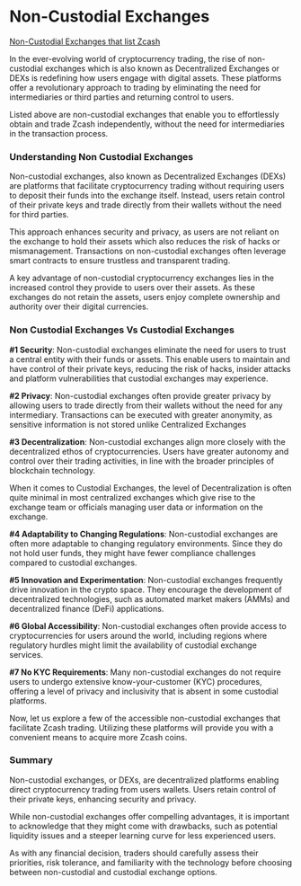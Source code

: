 # Non-Custodial Exchanges  

[Non-Custodial Exchanges that list Zcash](/site/usingzcash/DEXList)

In the ever-evolving world of cryptocurrency trading, the rise of non-custodial exchanges which is also known as Decentralized Exchanges or DEXs is redefining how users engage with digital assets. These platforms offer a revolutionary approach to trading by eliminating the need for intermediaries or third parties and returning control to users.

Listed above are non-custodial exchanges that enable you to effortlessly obtain and trade Zcash independently, without the need for intermediaries in the transaction process.

### **Understanding Non Custodial Exchanges**

Non-custodial exchanges, also known as Decentralized Exchanges (DEXs) are platforms that facilitate cryptocurrency trading without requiring users to deposit their funds into the exchange itself. Instead, users retain control of their private keys and trade directly from their wallets without the need for third parties.

This approach enhances security and privacy, as users are not reliant on the exchange to hold their assets which also reduces the risk of hacks or mismanagement. Transactions on non-custodial exchanges often leverage smart contracts to ensure trustless and transparent trading.

A key advantage of non-custodial cryptocurrency exchanges lies in the increased control they provide to users over their assets. As these exchanges do not retain the assets, users enjoy complete ownership and authority over their digital currencies.

### **Non Custodial Exchanges Vs Custodial Exchanges**

**#1 Security**: Non-custodial exchanges eliminate the need for users to trust a central entity with their funds or assets. This enable users to maintain and have control of their private keys, reducing the risk of hacks, insider attacks and platform vulnerabilities that custodial exchanges may experience.

**#2 Privacy**: Non-custodial exchanges often provide greater privacy by allowing users to trade directly from their wallets without the need for any intermediary. Transactions can be executed with greater anonymity, as sensitive information is not stored unlike Centralized Exchanges

**#3 Decentralization**: Non-custodial exchanges align more closely with the decentralized ethos of cryptocurrencies. Users have greater autonomy and control over their trading activities, in line with the broader principles of blockchain technology.

When it comes to Custodial Exchanges, the level of Decentralization is often quite minimal in most centralized exchanges which give rise to the exchange team or officials managing user data or information on the exchange.

**#4 Adaptability to Changing Regulations**: Non-custodial exchanges are often more adaptable to changing regulatory environments. Since they do not hold user funds, they might have fewer compliance challenges compared to custodial exchanges.

**#5 Innovation and Experimentation**: Non-custodial exchanges frequently drive innovation in the crypto space. They encourage the development of decentralized technologies, such as automated market makers (AMMs) and decentralized finance (DeFi) applications.

**#6 Global Accessibility**: Non-custodial exchanges often provide access to cryptocurrencies for users around the world, including regions where regulatory hurdles might limit the availability of custodial exchange services.

**#7 No KYC Requirements**: Many non-custodial exchanges do not require users to undergo extensive know-your-customer (KYC) procedures, offering a level of privacy and inclusivity that is absent in some custodial platforms.

Now, let us explore a few of the accessible non-custodial exchanges that facilitate Zcash trading. Utilizing these platforms will provide you with a convenient means to acquire more Zcash coins.

### **Summary**

Non-custodial exchanges, or DEXs, are decentralized platforms enabling direct cryptocurrency trading from users wallets. Users retain control of their private keys, enhancing security and privacy.

While non-custodial exchanges offer compelling advantages, it is important to acknowledge that they might come with drawbacks, such as potential liquidity issues and a steeper learning curve for less experienced users.

As with any financial decision, traders should carefully assess their priorities, risk tolerance, and familiarity with the technology before choosing between non-custodial and custodial exchange options.

